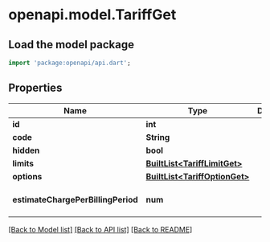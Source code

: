 # openapi.model.TariffGet

## Load the model package
```dart
import 'package:openapi/api.dart';
```

## Properties
Name | Type | Description | Notes
------------ | ------------- | ------------- | -------------
**id** | **int** |  | 
**code** | **String** |  | 
**hidden** | **bool** |  | 
**limits** | [**BuiltList&lt;TariffLimitGet&gt;**](TariffLimitGet.md) |  | 
**options** | [**BuiltList&lt;TariffOptionGet&gt;**](TariffOptionGet.md) |  | 
**estimateChargePerBillingPeriod** | **num** |  | [optional] [default to 0]

[[Back to Model list]](../README.md#documentation-for-models) [[Back to API list]](../README.md#documentation-for-api-endpoints) [[Back to README]](../README.md)


